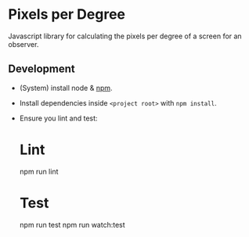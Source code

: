 # Pixels per Degree

Javascript library for calculating the pixels per degree of a screen for an observer.


## Development

- (System) install node & [npm](https://www.npmjs.com/).
- Install dependencies inside `<project root>` with `npm install`.
- Ensure you lint and test:

    # Lint
    npm run lint

    # Test
    npm run test
    npm run watch:test
